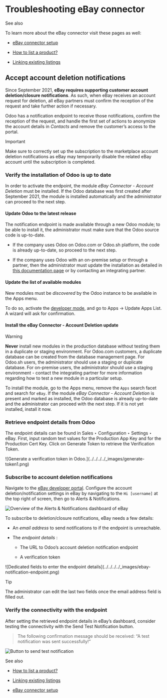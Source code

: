 # Troubleshooting eBay connector

See also

To learn more about the eBay connector visit these pages as well:

  * [eBay connector setup](setup.html)

  * [How to list a product?](manage.html)

  * [Linking existing listings](linking_listings.html)

## Accept account deletion notifications

Since September 2021, **eBay requires supporting customer account
deletion/closure notifications**. As such, when eBay receives an account
request for deletion, all eBay partners must confirm the reception of the
request and take further action if necessary.

Odoo has a notification endpoint to receive those notifications, confirm the
reception of the request, and handle the first set of actions to anonymize the
account details in _Contacts_ and remove the customer’s access to the portal.

Important

Make sure to correctly set up the subscription to the marketplace account
deletion notifications as eBay may temporarily disable the related eBay
account until the subscription is completed.

### Verify the installation of Odoo is up to date

In order to activate the endpoint, the module _eBay Connector - Account
Deletion_ must be installed. If the Odoo database was first created after
September 2021, the module is installed automatically and the administrator
can proceed to the next step.

#### Update Odoo to the latest release

The notification endpoint is made available through a new Odoo module; to be
able to install it, the administrator must make sure that the Odoo source code
is up-to-date.

  * If the company uses Odoo on Odoo.com or Odoo.sh platform, the code is already up-to-date, so proceed to the next step.

  * If the company uses Odoo with an on-premise setup or through a partner, then the administrator must update the installation as detailed in [this documentation page](../../../../administration/on_premise/update.html) or by contacting an integrating partner.

#### Update the list of available modules

New modules must be _discovered_ by the Odoo instance to be available in the
Apps menu.

To do so, activate the [developer
mode](../../../general/developer_mode.html#developer-mode), and go to Apps ->
Update Apps List. A wizard will ask for confirmation.

#### Install the eBay Connector - Account Deletion update

Warning

**Never** install new modules in the production database without testing them
in a duplicate or staging environment. For Odoo.com customers, a duplicate
database can be created from the database management page. For Odoo.sh users,
the administrator should use a staging or duplicate database. For on-premise
users, the administrator should use a staging environment - contact the
integrating partner for more information regarding how to test a new module in
a particular setup.

To install the module, go to the Apps menu, remove the `Apps` search facet and
search for `eBay`. If the module _eBay Connector - Account Deletion_ is
present and marked as installed, the Odoo database is already up-to-date and
the administrator can proceed with the next step. If it is not yet installed,
install it now.

### Retrieve endpoint details from Odoo

The endpoint details can be found in Sales ‣ Configuration ‣ Settings ‣ eBay.
First, input random text values for the Production App Key and for the
Production Cert Key. Click on Generate Token to retrieve the Verification
Token.

![Generate a verification token in Odoo.](../../../../_images/generate-
token1.png)

### Subscribe to account deletion notifications

Navigate to the [eBay developer portal](https://go.developer.ebay.com/).
Configure the account deletion/notification settings in eBay by navigating to
the `Hi [username]` at the top right of screen, then go to Alerts &
Notifications.

![Overview of the Alerts & Notifications dashboard of
eBay](../../../../_images/ebay-your-account.png)

To subscribe to deletion/closure notifications, eBay needs a few details:

  * An _email address_ to send notifications to if the endpoint is unreachable.

  * The _endpoint details_ :

    * The URL to Odoo’s account deletion notification endpoint

    * A verification token

![Dedicated fields to enter the endpoint details](../../../../_images/ebay-
notification-endpoint.png)

Tip

The administrator can edit the last two fields once the email address field is
filled out.

### Verify the connectivity with the endpoint

After setting the retrieved endpoint details in eBay’s dashboard, consider
testing the connectivity with the Send Test Notification button.

> The following confirmation message should be received: “A test notification
> was sent successfully!”

![Button to send test notification](../../../../_images/test-notification.png)

See also

  * [How to list a product?](manage.html)

  * [Linking existing listings](linking_listings.html)

  * [eBay connector setup](setup.html)

